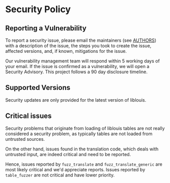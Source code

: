 # Security Policy

## Reporting a Vulnerability

To report a security issue, please email the maintainers (see
[AUTHORS](https://github.com/liblouis/liblouis/blob/master/AUTHORS))
with a description of the issue, the steps you took to create the
issue, affected versions, and, if known, mitigations for the issue.

Our vulnerability management team will respond within 5 working days
of your email. If the issue is confirmed as a vulnerability, we will
open a Security Advisory. This project follows a 90 day disclosure
timeline.

## Supported Versions

Security updates are only provided for the latest version of liblouis.

## Critical issues

Security problems that originate from loading of liblouis tables are
not really considered a security problem, as typically tables are not
loaded from untrusted sources.

On the other hand, issues found in the translation code, which deals
with untrusted input, are indeed critical and need to be reported.

Hence, issues reported by `fuzz_translate` and
`fuzz_translate_generic` are most likely critical and we'd appreciate
reports. Issues reported by `table_fuzzer` are not critical and have
lower priority.
